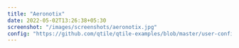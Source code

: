 ```yaml
---
title: "Aeronotix"
date: 2022-05-02T13:26:38+05:30
screenshot: "/images/screenshots/aeronotix.jpg"
config: "https://github.com/qtile/qtile-examples/blob/master/user-configs/aeronotix.py"
---
```


